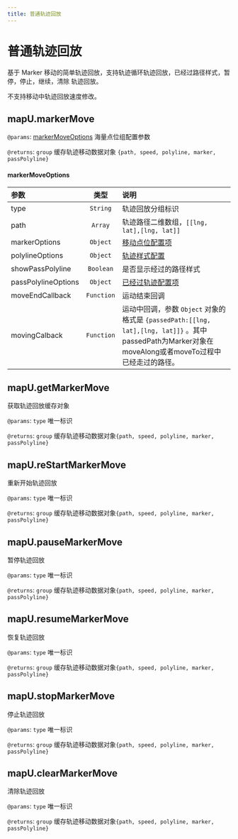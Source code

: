 ```yaml
---
title: 普通轨迹回放
---
```


# 普通轨迹回放

基于 Marker 移动的简单轨迹回放，支持轨迹循环轨迹回放，已经过路径样式，暂停，停止，继续，清除 轨迹回放。

不支持移动中轨迹回放速度修改。

## mapU.markerMove

`@params`: [markerMoveOptions](#markerMoveOptions) 海量点位组配置参数

`@returns`: `group` 缓存轨迹移动数据对象 `{path, speed, polyline, marker, passPolyline}`

#### markerMoveOptions

| 参数  |   类型    |     说明                                                 |
| :-----------------| :----------:| :----------------------------------------|   
| type | `String`   | 轨迹回放分组标识 |
| path | `Array`   | 轨迹路径二维数组，`[[lng, lat],[lng, lat]]` |
| markerOptions | `Object`   | [移动点位配置项](https://lbs.amap.com/api/javascript-api/reference/overlay#marker) |
| polylineOptions | `Object`   | [轨迹样式配置](https://lbs.amap.com/api/javascript-api/reference/overlay#polyline) |
| showPassPolyline | `Boolean`   | 是否显示经过的路径样式 |
| passPolylineOptions | `Object`   | [已经过轨迹配置项](https://lbs.amap.com/api/javascript-api/reference/overlay#polyline) |
| moveEndCallback | `Function`   | 运动结束回调 |
| movingCalback | `Function`   | 运动中回调，参数 `Object`  对象的格式是 `{passedPath:[[lng, lat],[lng, lat]]}` 。其中passedPath为Marker对象在moveAlong或者moveTo过程中已经走过的路径。 |


## mapU.getMarkerMove

获取轨迹回放缓存对象

`@params`: `type` 唯一标识

`@returns`: `group` 缓存轨迹移动数据对象`{path, speed, polyline, marker, passPolyline}`

## mapU.reStartMarkerMove

重新开始轨迹回放

`@params`: `type` 唯一标识

`@returns`: `group` 缓存轨迹移动数据对象`{path, speed, polyline, marker, passPolyline}`

## mapU.pauseMarkerMove

暂停轨迹回放

`@params`: `type` 唯一标识

`@returns`: `group` 缓存轨迹移动数据对象`{path, speed, polyline, marker, passPolyline}`

## mapU.resumeMarkerMove

恢复轨迹回放

`@params`: `type` 唯一标识

`@returns`: `group` 缓存轨迹移动数据对象`{path, speed, polyline, marker, passPolyline}`

## mapU.stopMarkerMove

停止轨迹回放

`@params`: `type` 唯一标识

`@returns`: `group` 缓存轨迹移动数据对象`{path, speed, polyline, marker, passPolyline}`

## mapU.clearMarkerMove

清除轨迹回放

`@params`: `type` 唯一标识

`@returns`: `group` 缓存轨迹移动数据对象`{path, speed, polyline, marker, passPolyline}`